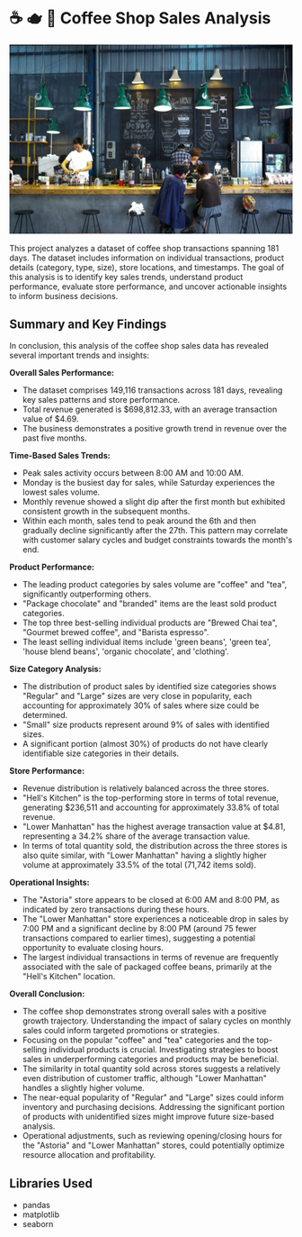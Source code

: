 # ☕ 🫖 🧋 Coffee Shop Sales Analysis

![Coffee Shop ERD](images/coffee_shop.jpg)

This project analyzes a dataset of coffee shop transactions spanning 181 days. The dataset includes information on individual transactions, product details (category, type, size), store locations, and timestamps. The goal of this analysis is to identify key sales trends, understand product performance, evaluate store performance, and uncover actionable insights to inform business decisions.

## Summary and Key Findings

In conclusion, this analysis of the coffee shop sales data has revealed several important trends and insights:

**Overall Sales Performance:**
- The dataset comprises 149,116 transactions across 181 days, revealing key sales patterns and store performance.
- Total revenue generated is $698,812.33, with an average transaction value of $4.69.
- The business demonstrates a positive growth trend in revenue over the past five months.

**Time-Based Sales Trends:**
- Peak sales activity occurs between 8:00 AM and 10:00 AM.
- Monday is the busiest day for sales, while Saturday experiences the lowest sales volume.
- Monthly revenue showed a slight dip after the first month but exhibited consistent growth in the subsequent months.
- Within each month, sales tend to peak around the 6th and then gradually decline significantly after the 27th. This pattern may correlate with customer salary cycles and budget constraints towards the month's end.

**Product Performance:**
- The leading product categories by sales volume are "coffee" and "tea", significantly outperforming others.
- "Package chocolate" and "branded" items are the least sold product categories.
- The top three best-selling individual products are "Brewed Chai tea", "Gourmet brewed coffee", and "Barista espresso".
- The least selling individual items include 'green beans', 'green tea', 'house blend beans', 'organic chocolate', and 'clothing'.

**Size Category Analysis:**
- The distribution of product sales by identified size categories shows "Regular" and "Large" sizes are very close in popularity, each accounting for approximately 30% of sales where size could be determined.
- "Small" size products represent around 9% of sales with identified sizes.
- A significant portion (almost 30%) of products do not have clearly identifiable size categories in their details.

**Store Performance:**
- Revenue distribution is relatively balanced across the three stores.
- "Hell's Kitchen" is the top-performing store in terms of total revenue, generating $236,511 and accounting for approximately 33.8% of total revenue.
- "Lower Manhattan" has the highest average transaction value at $4.81, representing a 34.2% share of the average transaction value.
- In terms of total quantity sold, the distribution across the three stores is also quite similar, with "Lower Manhattan" having a slightly higher volume at approximately 33.5% of the total (71,742 items sold).

**Operational Insights:**
- The "Astoria" store appears to be closed at 6:00 AM and 8:00 PM, as indicated by zero transactions during these hours.
- The "Lower Manhattan" store experiences a noticeable drop in sales by 7:00 PM and a significant decline by 8:00 PM (around 75 fewer transactions compared to earlier times), suggesting a potential opportunity to evaluate closing hours.
- The largest individual transactions in terms of revenue are frequently associated with the sale of packaged coffee beans, primarily at the "Hell's Kitchen" location.

**Overall Conclusion:**
- The coffee shop demonstrates strong overall sales with a positive growth trajectory. Understanding the impact of salary cycles on monthly sales could inform targeted promotions or strategies.
- Focusing on the popular "coffee" and "tea" categories and the top-selling individual products is crucial. Investigating strategies to boost sales in underperforming categories and products may be beneficial.
- The similarity in total quantity sold across stores suggests a relatively even distribution of customer traffic, although "Lower Manhattan" handles a slightly higher volume.
- The near-equal popularity of "Regular" and "Large" sizes could inform inventory and purchasing decisions. Addressing the significant portion of products with unidentified sizes might improve future size-based analysis.
- Operational adjustments, such as reviewing opening/closing hours for the "Astoria" and "Lower Manhattan" stores, could potentially optimize resource allocation and profitability.

## Libraries Used

- pandas
- matplotlib
- seaborn
